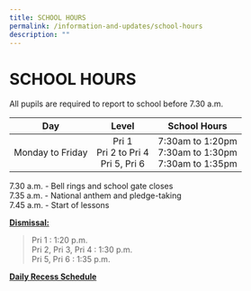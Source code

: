 ```yaml
---
title: SCHOOL HOURS
permalink: /information-and-updates/school-hours
description: ""
---
```

# SCHOOL HOURS

All pupils are required to report to school before 7.30 a.m.

|        Day       |              Level            |           School Hours          |
|:----------------:|:------------------------------------------:|:--------------------------------------------------------:|
| Monday to Friday |  Pri 1<br> Pri 2 to Pri 4<br>Pri 5, Pri 6  | 7:30am to 1:20pm<br>7:30am to 1:30pm<br>7:30am to 1:35pm |

7.30 a.m. - Bell rings and school gate closes  
7.35 a.m. - National anthem and pledge-taking  
7.45 a.m. - Start of lessons

 <u><b>Dismissal:</b></u> 
  
> Pri 1 : 1:20 p.m.  
> Pri 2, Pri 3, Pri 4 : 1:30 p.m.  
> Pri 5, Pri 6 : 1:35 p.m.


<u><b>Daily Recess Schedule</b></u>